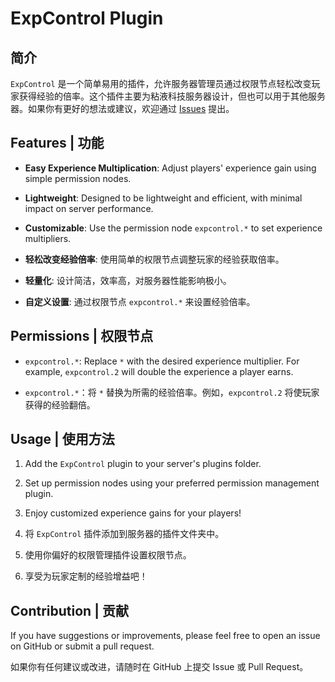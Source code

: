 # ExpControl Plugin

## 简介
`ExpControl` 是一个简单易用的插件，允许服务器管理员通过权限节点轻松改变玩家获得经验的倍率。这个插件主要为粘液科技服务器设计，但也可以用于其他服务器。如果你有更好的想法或建议，欢迎通过 [Issues](https://github.com/xiaoyiluck666/expcontrol/issues) 提出。

## Features | 功能

- **Easy Experience Multiplication**: Adjust players' experience gain using simple permission nodes.
- **Lightweight**: Designed to be lightweight and efficient, with minimal impact on server performance.
- **Customizable**: Use the permission node `expcontrol.*` to set experience multipliers.

- **轻松改变经验倍率**: 使用简单的权限节点调整玩家的经验获取倍率。
- **轻量化**: 设计简洁，效率高，对服务器性能影响极小。
- **自定义设置**: 通过权限节点 `expcontrol.*` 来设置经验倍率。

## Permissions | 权限节点

- `expcontrol.*`: Replace `*` with the desired experience multiplier. For example, `expcontrol.2` will double the experience a player earns.

- `expcontrol.*`：将 `*` 替换为所需的经验倍率。例如，`expcontrol.2` 将使玩家获得的经验翻倍。

## Usage | 使用方法

1. Add the `ExpControl` plugin to your server's plugins folder.
2. Set up permission nodes using your preferred permission management plugin.
3. Enjoy customized experience gains for your players!

1. 将 `ExpControl` 插件添加到服务器的插件文件夹中。
2. 使用你偏好的权限管理插件设置权限节点。
3. 享受为玩家定制的经验增益吧！

## Contribution | 贡献

If you have suggestions or improvements, please feel free to open an issue on GitHub or submit a pull request.

如果你有任何建议或改进，请随时在 GitHub 上提交 Issue 或 Pull Request。

